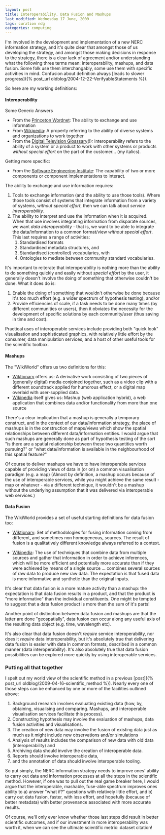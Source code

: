 ```yaml
---
layout: post
title: Interoperability, Data Fusion and Mashups
last_modified: Wednesday 17 June, 2009
tags: curation ndg
categories: computing
---
```

I'm involved in the development and implementation of a new NERC information strategy, and it's quite clear that amongst those of us developing the strategy, and amongst those making decisions in response to the strategy, there is a clear lack of agreement and/or understanding what the following three terms mean: interoperability, mashups, and data fusion. Some folk use them interchangably, some use them with specific activities in mind. Confusion about definition always  [leads to slower progress]({% post_url oldblog/2004-12-22-VerifyableStatements %}).

So here are my working definitions:

####  Interoperability  

Some Generic Answers
* From the [Princeton Wordnet](http://wordnet.princeton.edu/perl/webwn): The ability to exchange and use information
* From [Wikipedia](http://en.wikipedia.org/wiki/Interoperability): A property referring to the ability of diverse systems and organizations to work together 
* From the [Digital Television Glosssary](http://michigandtv.com/glossary)(!): Interoperability refers to the ability of a system or a product to work with other systems or products *without special effort* on the part of the customer... (my italics).

Getting more specific:
* From the [Software Engineering Institute](http://www.sei.cmu.edu/opensystems/glossary.html): The capability of two or more components or component implementations to interact.

The ability to exchange and use information requires: 1. Tools to exchange information (and the ability to use those tools). Where those tools consist of systems that integrate
information from a variety of systems, *without special effort*, then we can talk about *service interoperability*.1. The ability to interpret and use the information when it is acquired. When that use involves integrating information from disparate sources, we want *data interoperability* - that is, we want to be able to integrate the data/information to a common format/view *without special effort*. This last requires a range of activities:     1. Standardised formats     1. Standardised metadata structures, and     1. Standardised (controlled) vocabularies, with     1. Ontologies to mediate between community standard vocabularies.

It's important to reiterate that interoperability is nothing more than the ability to do something quickly and easily without *special effort* by the user, it generally doesn't involve the doing of something that otherwise couldn't be done. What it does do is:1. Enable the doing of something that wouldn't otherwise be done because it's too much effort (e.g. a wider spectrum of hypothesis testing), and/or1. Provide efficiencies of scale, if a task needs to be done many times (by different communities or users), then it obviates the necessity for the development of specific solutions by each community/user (thus saving in time and cost). 

Practical uses of interoperable services include providing both "quick look" visualisation and sophisticated graphics, with relatively little effort by the consumer, data manipulation services, and a host of other useful tools for the scientific toolbox.

####  Mashups  

The "WikiWorld" offers us two definitions for this:
* [Wiktionary](http://en.wiktionary.org/wiki/mashup) offers us: A derivative work consisting of two pieces of (generally digital) media conjoined together, such as a video clip with a different soundtrack applied for humorous effect, or a digital map overlaid with user-supplied data.
* [Wikipedia](http://en.wikipedia.org/wiki/Mashup_(web_application_hybrid)) itself gives us: Mashup (web application hybrid), a web application that combines data and/or functionality from more than one source

There's a clear implication that a mashup is generally a temporary construct, and in the context of our data/information strategy, the place of mashups is in the construction of maps/views which show the spatial relationships between different data/information entities. I would argue that such mashups are generally done as part of hypothesis testing of the sort "is there are a spatial relationship between these two quantities worth pursuing?" or "what data/information is available in the neighbourhood of this spatial feature?"

Of course to deliver mashups we have to have interoperable services capable of providing views of data in (or on) a common visualisation paradigm (e.g. a map) (Almost by definition, a mashup occurs because of the use of interoperable services, while you might achieve the same result - map or whatever - via a different technique, it wouldn't be a mashup without the underlying assumption that it was delivered via interoperable web services.)

####  Data Fusion  

The WikiWorld provides a set of useful starting definitions for data fusion too:
* [Wiktionary](http://en.wiktionary.org/wiki/data_fusion): Set of methodologies for fusing information coming from different, and sometimes non homogeneous, sources. The result of fusion is a qualitatively different knowledge always referred to a context.

* [Wikipedia](http://en.wikipedia.org/wiki/Data_fusion): The use of techniques that combine data from multiple sources and gather that information in order to achieve inferences, which will be more efficient and potentially more accurate than if they were achieved by means of a single source ... combines several sources of raw data to produce new raw data. The expectation is that fused data is more informative and synthetic than the original inputs.

It's clear that data fusion is a more mature activity than a mashup: the expectation is that data fusion results in a product, and that the product is "more informative" than the individual constituents. One might be tempted to suggest that a data fusion product is more than the sum of it's parts! 

Another point of distinction between data fusion and mashups are that the latter are done "geospatially", data fusion can occur along any useful axis of the resulting data object (e.g. time, wavelength etc).

It's also clear that data fusion doesn't *require* service interoperability, nor does it *require* data interoperability, but it's absolutely true that delivering data fusion is easier with data in common formats, described in a common manner (data interoperability). It's also absolutely true that data fusion possibilities can be explored more quickly by using interoperable services.

###  Putting all that together 

I spelt out my world view of the scientific method in a previous [post]({% post_url oldblog/2009-04-16-scientific_method %}). Nearly every one of those steps can be enhanced by one or more of the facilities outlined above: 
1. Background research involves evaluating existing data (how, by, obtaining, visualising and comparing. Mashups, and interoperable visualisation services facilitate this process).1. Constructing hypothesis may involve the evaluation of mashups, data fusion activities and visualisations.1. The creation of new data may involve the fusion of existing data just as much as it might include new observations and/or simulations1. Analysis of results includes the comparison of new data with old data (interoperability) and 1. Archiving data should involve the creation of interoperable data.1. Reports should involve interoperable data,1. and the annotation of data should involve interoperable tooling.

So put simply, the NERC information strategy needs to improve ones' ability to carry out data and information processes at all the steps in the scientific method. However, if one was to pull out the real game breaker here, I would argue that the interoperable, mashable, fuse-able spectrum improves ones ability to a) answer "what if?" questions with relatively little effort, and b) carry out data fusion, faster, with less effort, and hopefully (because of better metadata) with better provenance associated with more accurate results.

Of course, we'll only ever know whether those last steps did result in better scientific outcomes, and if our investment in more interoperability was worth it, when we can see the ultimate scientific metric: dataset citation!
